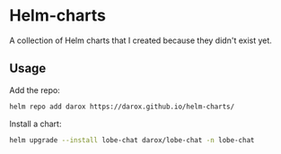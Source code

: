 # Helm-charts

A collection of Helm charts that I created because they didn't exist yet.

## Usage

Add the repo:
```bash
helm repo add darox https://darox.github.io/helm-charts/
```

Install a chart:
```bash
helm upgrade --install lobe-chat darox/lobe-chat -n lobe-chat
``````
